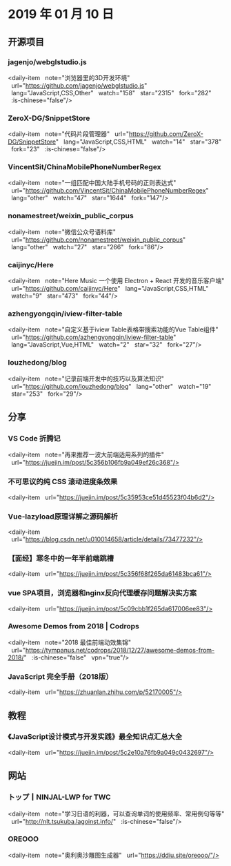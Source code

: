# 2019 年 01 月 10 日

## 开源项目

### jagenjo/webglstudio.js

<daily-item
  note="浏览器里的3D开发环境"
  url="https://github.com/jagenjo/webglstudio.js"
  lang="JavaScript,CSS,Other"
  watch="158"
  star="2315"
  fork="282"
  :is-chinese="false"/>

### ZeroX-DG/SnippetStore

<daily-item
  note="代码片段管理器"
  url="https://github.com/ZeroX-DG/SnippetStore"
  lang="JavaScript,CSS,HTML"
  watch="14"
  star="378"
  fork="23"
  :is-chinese="false"/>

### VincentSit/ChinaMobilePhoneNumberRegex

<daily-item
  note="一组匹配中国大陆手机号码的正则表达式"
  url="https://github.com/VincentSit/ChinaMobilePhoneNumberRegex"
  lang="other"
  watch="47"
  star="1644"
  fork="147"/>

### nonamestreet/weixin_public_corpus

<daily-item
  note="微信公众号语料库"
  url="https://github.com/nonamestreet/weixin_public_corpus"
  lang="other"
  watch="27"
  star="266"
  fork="86"/>

### caijinyc/Here

<daily-item
  note="Here Music 一个使用 Electron + React 开发的音乐客户端"
  url="https://github.com/caijinyc/Here"
  lang="JavaScript,CSS,HTML"
  watch="9"
  star="473"
  fork="44"/>

### azhengyongqin/iview-filter-table

<daily-item
  note="自定义基于iview Table表格带搜索功能的Vue Table组件"
  url="https://github.com/azhengyongqin/iview-filter-table"
  lang="JavaScript,Vue,HTML"
  watch="2"
  star="32"
  fork="27"/>

### louzhedong/blog

<daily-item
  note="记录前端开发中的技巧以及算法知识"
  url="https://github.com/louzhedong/blog"
  lang="other"
  watch="19"
  star="253"
  fork="29"/>

## 分享

### VS Code 折腾记

<daily-item
  note="再来推荐一波大前端适用系列的插件"
  url="https://juejin.im/post/5c356b106fb9a049ef26c368"/>

### 不可思议的纯 CSS 滚动进度条效果

<daily-item
  url="https://juejin.im/post/5c35953ce51d45523f04b6d2"/>

### Vue-lazyload原理详解之源码解析

<daily-item
  url="https://blog.csdn.net/u010014658/article/details/73477232"/>

### 【面经】寒冬中的一年半前端跳槽

<daily-item
  url="https://juejin.im/post/5c356f68f265da61483bca61"/>

### vue SPA项目，浏览器和nginx反向代理缓存问题解决实方案

<daily-item
  url="https://juejin.im/post/5c09cbb1f265da617006ee83"/>

### Awesome Demos from 2018 | Codrops

<daily-item
  note="2018 最佳前端动效集锦"
  url="https://tympanus.net/codrops/2018/12/27/awesome-demos-from-2018/"
  :is-chinese="false"
  vpn="true"/>

### JavaScript 完全手册（2018版）

<daily-item
  url="https://zhuanlan.zhihu.com/p/52170005"/>

## 教程

### 《JavaScript设计模式与开发实践》最全知识点汇总大全

<daily-item
  url="https://juejin.im/post/5c2e10a76fb9a049c0432697"/>

## 网站

### トップ┃NINJAL-LWP for TWC

<daily-item
  note="学习日语的利器，可以查询单词的使用频率、常用例句等等"
  url="http://nlt.tsukuba.lagoinst.info/"
  :is-chinese="false"/>

### OREOOO

<daily-item
  note="奥利奥沙雕图生成器"
  url="https://ddiu.site/oreooo/"/>